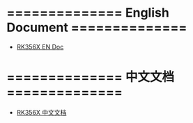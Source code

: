 # ============== English Document ==============

* [RK356X EN Doc](rk356x/en)



# ============== 中文文档 ==============

* [RK356X 中文文档](rk356x/zh)

